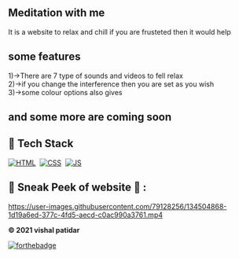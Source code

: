 

##  Meditation with me  
It is a website to relax and chill if you are frusteted then it would help 
## some features
1)->There are 7 type of sounds and videos to fell relax <br>
2)->if you change the interference then you are set as you wish <br>
3)->some colour options also gives 
## and some more are coming soon
  
## 📌 Tech Stack 
[![HTML](https://img.shields.io/badge/html5%20-%23E34F26.svg?&style=for-the-badge&logo=html5&logoColor=white)](https://github.com/vishal46556/LGMVIP-WebDev/search?l=html)&nbsp;
[![CSS](https://img.shields.io/badge/css3%20-%231572B6.svg?&style=for-the-badge&logo=css3&logoColor=white)](https://github.com/vishal46556/LGMVIP-WebDev/search?l=css)&nbsp; 
[![JS](https://img.shields.io/badge/javascript%20-%23323330.svg?&style=for-the-badge&logo=javascript&logoColor=%23F7DF1E)](https://github.com/jigar-sable/LGMVIP-WebDev/search?l=javascript)

## 📌 Sneak Peek of website 🙈 :

https://user-images.githubusercontent.com/79128256/134504868-1d19a6ed-377c-4fd5-aecd-c0ac990a3761.mp4

**© 2021 vishal patidar** 

[![forthebadge](https://forthebadge.com/images/badges/built-with-love.svg)](https://forthebadge.com)



